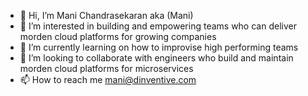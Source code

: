 - 👋 Hi, I’m Mani Chandrasekaran aka (Mani)
- 👀 I’m interested in building and empowering teams who can deliver morden cloud platforms for growing companies
- 🌱 I’m currently learning on how to improvise high performing teams
- 💞️ I’m looking to collaborate with engineers who build and maintain morden cloud platforms for microservices
- 📫 How to reach me mani@dinventive.com

